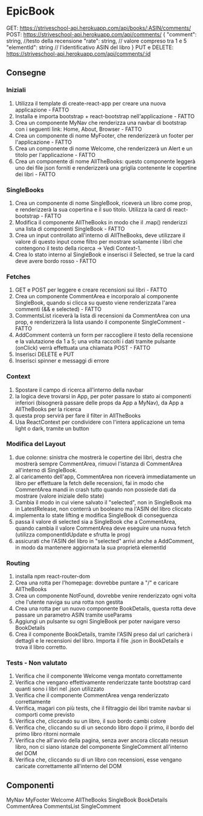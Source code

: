 # EpicBook

GET: <https://striveschool-api.herokuapp.com/api/books/:ASIN/comments/>
POST: <https://striveschool-api.herokuapp.com/api/comments/>
    {
        "comment": string, //testo della recensione
        "rate": string, // valore compreso tra 1 e 5
        "elementId": string // l'identificativo ASIN del libro
    }
PUT e DELETE: <https://striveschool-api.herokuapp.com/api/comments/:id>

## Consegne

### Iniziali

1. Utilizza il template di create-react-app per creare una nuova applicazione - FATTO
2. Installa e importa bootstrap + react-bootstrap nell'applicazione - FATTO
3. Crea un componente MyNav che renderizza una navbar di bootstrap con i seguenti link: Home, About, Browser - FATTO
4. Crea un componente di nome MyFooter, che renderizzerà un footer per l'applicazione - FATTO
5. Crea un componente di nome Welcome, che renderizzerà un Alert e un titolo per l'applicazione - FATTO
6. Crea un componente di nome AllTheBooks: questo componente leggerà uno dei file json forniti e renderizzerà una griglia contenente le copertine dei libri - FATTO

### SingleBooks

1. Crea un componente di nome SingleBook, riceverà un libro come prop, e renderizzerà la sua copertina e il suo titolo. Utilizza la card di react-bootstrap - FATTO
2. Modifica il componente AllTheBooks  in modo che il .map() renderizzi una lista di componenti SingleBook - FATTO
3. Crea un input controllato all'interno di AllTheBooks, deve utilizzare il valore di questo input come filtro per mostrare solamente i libri che contengono il testo della ricerca -> Vedi Context-1.
4. Crea lo stato interno al SingleBook e inserisci il Selected, se true la card deve avere bordo rosso - FATTO

### Fetches

1. GET e POST per leggere e creare recensioni sui libri - FATTO
2. Crea un componente CommentArea e incorporalo al componente SingleBook, quando si clicca su questo viene renderizzata l'area commenti (&& e selected) - FATTO
3. CommentsList riceverà la lista di recensioni da CommentArea con una prop, e renderizzerà la lista usando il componente SingleComment - FATTO
4. AddComment conterrà un form per raccogliere il testo della recensione e la valutazione da 1 a 5; una volta raccolti i dati tramite pulsante (onClick) verrà effettuata una chiamata POST - FATTO
5. Inserisci DELETE e PUT
6. Inserisci spinner e messaggi di errore

### Context

1. Spostare il campo di ricerca all'interno della navbar
2. la logica deve trovarsi in App, per poter passare lo stato ai componenti inferiori (bisognerà passare delle props da App a MyNav), da App a AllTheBooks per la ricerca
3. questa prop servirà per fare il filter in AllTheBooks
4. Usa ReactContext per condividere con l'intera applicazione un tema light o dark, tramite un button

### Modifica del Layout

1. due colonne: sinistra che mostrerà le copertine dei libri, destra che mostrerà sempre CommentArea, rimuovi l'istanza di CommentArea all'interno di SingleBook.
2. al caricamento dell'app, CommentArea non riceverà immediatamente un libro per effettuare la fetch delle recensioni, fai in modo che CommentArea mandi in crash tutto quando non possiede dati da mostrare (valore iniziale dello state)
3. Cambia il modo in cui viene salvato il "selected", non in SingleBook ma in LatestRelease, non conterrà un booleano ma l'ASIN del libro cliccato
4. implementa lo state lifting e modifica SingleBook di conseguenza
5. passa il valore di selected sia a SingleBook che a CommentArea, quando cambia il valore CommentArea deve eseguire una nuova fetch (utilizza componentIdUpdate e sfrutta le prop)
6. assicurati che l'ASIN del libro in "selected" arrivi anche a AddComment, in modo da mantenere aggiornata la sua proprietà elementId

### Routing

1. installa npm react-router-dom
2. Crea una rotta per l'homepage: dovrebbe puntare a "/" e caricare AllTheBooks
3. Crea un componente NotFound, dovrebbe venire renderizzato ogni volta che l'utente naviga su una rotta non gestita
4. Crea una rotta per un nuovo componente BookDetails, questa rotta deve passare un parametro ASIN tramite useParams
5. Aggiungi un pulsante su ogni SingleBook per poter navigare verso BookDetails
6. Crea il componente BookDetails, tramite l'ASIN preso dal url caricherà i dettagli e le recensioni del libro. Importa il file .json in BookDetails e trova il libro corretto.

### Tests - Non valutato

1. Verifica che il componente Welcome venga montato correttamente
2. Verifica che vengano effettivamente renderizzate tante bootstrap card quanti sono i libri nel .json utilizzato
3. Verifica che il componente CommentArea venga renderizzato correttamente
4. Verifica, magari con più tests, che il filtraggio dei libri tramite navbar si comporti come previsto
5. Verifica che, cliccando su un libro, il suo bordo cambi colore
6. Verifica che, cliccando su di un secondo libro dopo il primo, il bordo del primo libro ritorni normale
7. Verifica che all'avvio della pagina, senza aver ancora cliccato nessun libro, non ci siano istanze del componente SingleComment all'interno del DOM
8. Verifica che, cliccando su di un libro con recensioni, esse vengano caricate correttamente all'interno del DOM

## Componenti

MyNav
MyFooter
Welcome
AllTheBooks
    SingleBook
        BookDetails
    CommentArea
        CommentsList
        SingleComment

